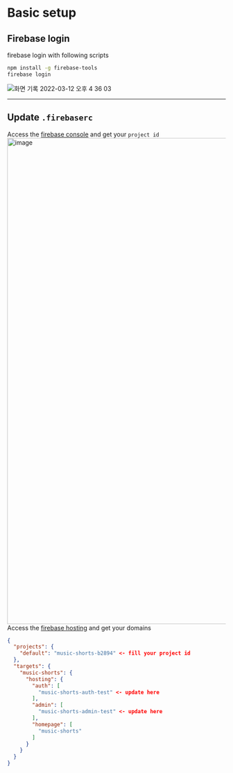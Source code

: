 # Basic setup
## Firebase login
firebase login with following scripts
```bash
npm install -g firebase-tools
firebase login
```
![화면 기록 2022-03-12 오후 4 36 03](https://user-images.githubusercontent.com/48207131/158008829-c8e3d43b-8ba0-4747-96fb-3bd04dda3d26.gif)

---

## Update `.firebaserc`
Access the [firebase console](./firebase.md#create-firebase-project) and get your `project id`
<img width="1118" alt="image" src="https://user-images.githubusercontent.com/48207131/158008369-45bb6192-4794-49ad-94f0-1a3cf56fda9d.png">
Access the [firebase hosting](./firebase.md#regist-admin--auth-domain-in-firebase-hosting) and get your domains
```json
{
  "projects": {
    "default": "music-shorts-b2894" <- fill your project id
  },
  "targets": {
    "music-shorts": {
      "hosting": {
        "auth": [
          "music-shorts-auth-test" <- update here
        ],
        "admin": [
          "music-shorts-admin-test" <- update here
        ],
        "homepage": [
          "music-shorts"
        ]
      }
    }
  }
}
```